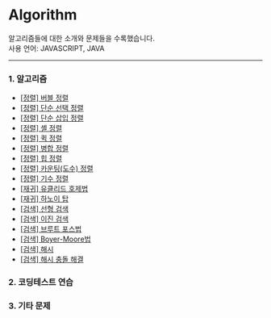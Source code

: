 # Algorithm
알고리즘들에 대한 소개와 문제들을 수록했습니다. <br/>
사용 언어: JAVASCRIPT, JAVA

---
### 1. 알고리즘
- [[정렬] 버블 정렬](https://bamtory29.tistory.com/entry/%EB%B2%84%EB%B8%94-%EC%A0%95%EB%A0%AC-Bubble-Sort?category=1017098) <br/>
- [[정렬] 단순 선택 정렬](https://bamtory29.tistory.com/entry/%EB%8B%A8%EC%88%9C-%EC%84%A0%ED%83%9D-%EC%A0%95%EB%A0%AC?category=1017098) <br/>
- [[정렬] 단순 삽입 정렬](https://bamtory29.tistory.com/entry/%EB%8B%A8%EC%88%9C-%EC%82%BD%EC%9E%85-%EC%A0%95%EB%A0%AC?category=1017098) <br/>
- [[정렬] 셸 정렬](https://bamtory29.tistory.com/entry/%EC%85%B8-%EC%A0%95%EB%A0%AC?category=1017098) <br/>
- [[정렬] 퀵 정렬](https://bamtory29.tistory.com/entry/%ED%80%B5-%EC%A0%95%EB%A0%AC?category=1017098) <br/>
- [[정렬] 병합 정렬](https://bamtory29.tistory.com/entry/%EB%B3%91%ED%95%A9-%EC%A0%95%EB%A0%AC?category=1017098) <br/>
- [[정렬] 힙 정렬](https://bamtory29.tistory.com/entry/%ED%9E%99-%EC%A0%95%EB%A0%AC?category=1017098) <br/>
- [[정렬] 카운팅(도수) 정렬](https://bamtory29.tistory.com/entry/%EC%B9%B4%EC%9A%B4%ED%8C%85-%EC%A0%95%EB%A0%AC?category=1017098) <br/>
- [[정렬] 기수 정렬](https://bamtory29.tistory.com/entry/%EA%B8%B0%EC%88%98-%EC%A0%95%EB%A0%AC?category=1017098) <br/>
- [[재귀] 유클리드 호제법](https://bamtory29.tistory.com/entry/%EC%9E%AC%EA%B7%80-%EC%95%8C%EA%B3%A0%EB%A6%AC%EC%A6%98-%EC%9C%A0%ED%81%B4%EB%A6%AC%EB%93%9C-%ED%98%B8%EC%A0%9C%EB%B2%95?category=1017098) <br/>
- [[재귀] 하노이 탑](https://bamtory29.tistory.com/entry/%ED%95%98%EB%85%B8%EC%9D%B4-%ED%83%91?category=1017098) <br/>
- [[검색] 선형 검색](https://bamtory29.tistory.com/entry/%EC%84%A0%ED%98%95-%EA%B2%80%EC%83%89?category=1017098) <br/>
- [[검색] 이진 검색](https://bamtory29.tistory.com/entry/%EC%9D%B4%EC%A7%84-%EA%B2%80%EC%83%89?category=1017098) <br/>
- [[검색] 브루트 포스법](https://bamtory29.tistory.com/entry/%EB%B8%8C%EB%A3%A8%ED%8A%B8-%ED%8F%AC%EC%8A%A4-%EB%B2%95) <br/>
- [[검색] Boyer-Moore법](https://bamtory29.tistory.com/entry/Boyer-Moore-%EB%B2%95?category=1017098) <br/>
- [[검색] 해시](https://bamtory29.tistory.com/entry/Javascript-%ED%95%B4%EC%8B%9C%ED%85%8C%EC%9D%B4%EB%B8%94?category=993790) <br/>
- [[검색] 해시 충돌 해결](https://bamtory29.tistory.com/entry/Javascript-%ED%95%B4%EC%8B%9C-%EC%B6%A9%EB%8F%8C%EC%9D%98-%ED%95%B4%EA%B2%B0?category=993790) <br/>

### 2. 코딩테스트 연습

### 3. 기타 문제